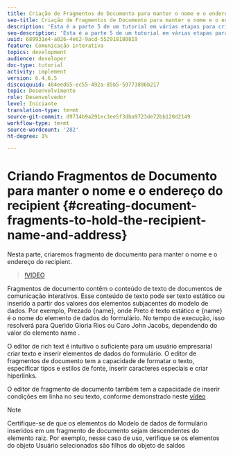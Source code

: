 ```yaml
---
title: Criação de Fragmentos de Documento para manter o nome e o endereço do recipient
seo-title: Criação de Fragmentos de Documento para manter o nome e o endereço do recipient
description: 'Esta é a parte 5 de um tutorial em várias etapas para criar seu primeiro documento de comunicações interativas. Nesta parte, criaremos fragmento de documento para manter o nome e o endereço do recipient. '
seo-description: 'Esta é a parte 5 de um tutorial em várias etapas para criar seu primeiro documento de comunicações interativas. Nesta parte, criaremos fragmento de documento para manter o nome e o endereço do recipient. '
uuid: 689931e4-a026-4e62-9acd-552918180819
feature: Comunicação interativa
topics: development
audience: developer
doc-type: tutorial
activity: implement
version: 6.4,6.5
discoiquuid: 404eed65-ec55-492a-85b5-59773896b217
topic: Desenvolvimento
role: Desenvolvedor
level: Iniciante
translation-type: tm+mt
source-git-commit: d9714b9a291ec3ee5f3dba9723de72bb120d2149
workflow-type: tm+mt
source-wordcount: '282'
ht-degree: 1%

---
```



# Criando Fragmentos de Documento para manter o nome e o endereço do recipient {#creating-document-fragments-to-hold-the-recipient-name-and-address}

Nesta parte, criaremos fragmento de documento para manter o nome e o endereço do recipient.

>[!VIDEO](https://video.tv.adobe.com/v/22350/?quality=9&learn=on)

Fragmentos de documento contêm o conteúdo de texto de documentos de comunicação interativos. Esse conteúdo de texto pode ser texto estático ou inserido a partir dos valores dos elementos subjacentes do modelo de dados. Por exemplo, Prezado {name}, onde Preto é texto estático e {name} é o nome do elemento de dados do formulário. No tempo de execução, isso resolverá para Querido Gloria Rios ou Caro John Jacobs, dependendo do valor do elemento name .

O editor de rich text é intuitivo o suficiente para um usuário empresarial criar texto e inserir elementos de dados do formulário. O editor de fragmentos de documento tem a capacidade de formatar o texto, especificar tipos e estilos de fonte, inserir caracteres especiais e criar hiperlinks.

O editor de fragmento de documento também tem a capacidade de inserir condições em linha no seu texto, conforme demonstrado neste [vídeo](https://helpx.adobe.com/experience-manager/kt/forms/using/editing-improvements-correspondence-mgmt-feature-video-use.html)

>[!NOTE]
>
>Certifique-se de que os elementos do Modelo de dados de formulário inseridos em um fragmento de documento sejam descendentes do elemento raiz. Por exemplo, nesse caso de uso, verifique se os elementos do objeto Usuário selecionados são filhos do objeto de saldos

